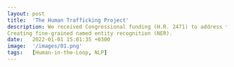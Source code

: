 ```yaml
---
layout: post
title:  'The Human Trafficking Project'
description: We received Congressional funding (H.R. 2471) to address this human rights issue. I am leading the development of a human-in-the-loop AI system to improve predictive named entity recognition for social-network analysis. 
Creating fine-grained named entity recognition (NER).  
date:   2022-01-01 15:01:35 +0300
image:  '/images/01.png'
tags:   [Human-in-the-Loop, NLP]
---
```



